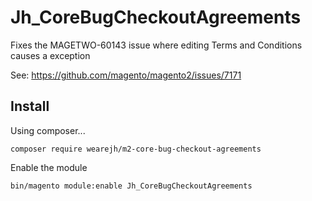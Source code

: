 # Jh_CoreBugCheckoutAgreements
Fixes the MAGETWO-60143 issue where editing Terms and Conditions causes a exception

See: https://github.com/magento/magento2/issues/7171

## Install

Using composer...

```
composer require wearejh/m2-core-bug-checkout-agreements
```

Enable the module

```
bin/magento module:enable Jh_CoreBugCheckoutAgreements
```
